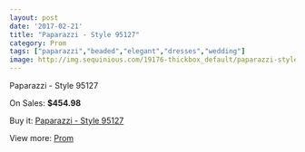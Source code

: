 ```yaml
---
layout: post
date: '2017-02-21'
title: "Paparazzi - Style 95127"
category: Prom
tags: ["paparazzi","beaded","elegant","dresses","wedding"]
image: http://img.sequinious.com/19176-thickbox_default/paparazzi-style-95127.jpg
---
```

Paparazzi - Style 95127

On Sales: **$454.98**
<a href="https://www.sequinious.com/prom/8737-paparazzi-style-95127.html"><amp-img layout="responsive" width="600" height="600" src="//img.sequinious.com/19176-thickbox_default/paparazzi-style-95127.jpg" alt="Paparazzi - Style 95127 0" /></a>
<a href="https://www.sequinious.com/prom/8737-paparazzi-style-95127.html"><amp-img layout="responsive" width="600" height="600" src="//img.sequinious.com/19184-thickbox_default/paparazzi-style-95127.jpg" alt="Paparazzi - Style 95127 1" /></a>
<a href="https://www.sequinious.com/prom/8737-paparazzi-style-95127.html"><amp-img layout="responsive" width="600" height="600" src="//img.sequinious.com/19183-thickbox_default/paparazzi-style-95127.jpg" alt="Paparazzi - Style 95127 2" /></a>
<a href="https://www.sequinious.com/prom/8737-paparazzi-style-95127.html"><amp-img layout="responsive" width="600" height="600" src="//img.sequinious.com/19182-thickbox_default/paparazzi-style-95127.jpg" alt="Paparazzi - Style 95127 3" /></a>
<a href="https://www.sequinious.com/prom/8737-paparazzi-style-95127.html"><amp-img layout="responsive" width="600" height="600" src="//img.sequinious.com/19181-thickbox_default/paparazzi-style-95127.jpg" alt="Paparazzi - Style 95127 4" /></a>
<a href="https://www.sequinious.com/prom/8737-paparazzi-style-95127.html"><amp-img layout="responsive" width="600" height="600" src="//img.sequinious.com/19180-thickbox_default/paparazzi-style-95127.jpg" alt="Paparazzi - Style 95127 5" /></a>
<a href="https://www.sequinious.com/prom/8737-paparazzi-style-95127.html"><amp-img layout="responsive" width="600" height="600" src="//img.sequinious.com/19179-thickbox_default/paparazzi-style-95127.jpg" alt="Paparazzi - Style 95127 6" /></a>
<a href="https://www.sequinious.com/prom/8737-paparazzi-style-95127.html"><amp-img layout="responsive" width="600" height="600" src="//img.sequinious.com/19178-thickbox_default/paparazzi-style-95127.jpg" alt="Paparazzi - Style 95127 7" /></a>
<a href="https://www.sequinious.com/prom/8737-paparazzi-style-95127.html"><amp-img layout="responsive" width="600" height="600" src="//img.sequinious.com/19177-thickbox_default/paparazzi-style-95127.jpg" alt="Paparazzi - Style 95127 8" /></a>

Buy it: [Paparazzi - Style 95127](https://www.sequinious.com/prom/8737-paparazzi-style-95127.html "Paparazzi - Style 95127")

View more: [Prom](https://www.sequinious.com/7-prom "Prom")